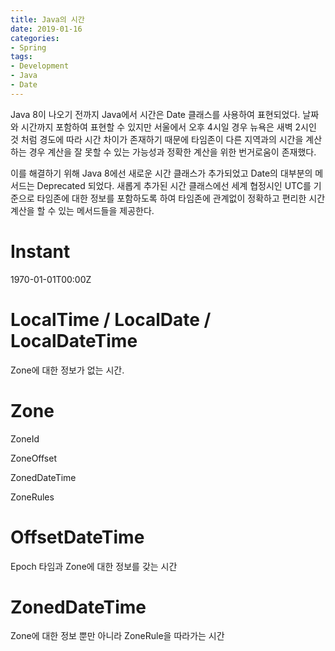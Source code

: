 ```yaml
---
title: Java의 시간
date: 2019-01-16
categories:
- Spring
tags:
- Development
- Java
- Date
---
```


Java 8이 나오기 전까지 Java에서 시간은 Date 클래스를 사용하여 표현되었다. 날짜와 시간까지 포함하여 표현할 수 있지만 서울에서 오후 4시일 경우 뉴욕은 새벽 2시인 것 처럼 경도에 따라 시간 차이가 존재하기 때문에 타임존이 다른 지역과의 시간을 계산하는 경우 계산을 잘 못할 수 있는 가능성과 정확한 계산을 위한 번거로움이 존재했다.

 이를 해결하기 위해 Java 8에선 새로운 시간 클래스가 추가되었고 Date의 대부분의 메서드는 Deprecated 되었다. 새롭게 추가된 시간 클래스에선 세계 협정시인 UTC를 기준으로 타임존에 대한 정보를 포함하도록 하여 타임존에 관계없이 정확하고 편리한 시간 계산을 할 수 있는 메서드들을 제공한다.

# Instant

1970-01-01T00:00Z

# LocalTime / LocalDate / LocalDateTime

Zone에 대한 정보가 없는 시간.

# Zone

ZoneId

ZoneOffset

ZonedDateTime

ZoneRules

# OffsetDateTime

Epoch 타임과 Zone에 대한 정보를 갖는 시간

# ZonedDateTime

Zone에 대한 정보 뿐만 아니라 ZoneRule을 따라가는 시간
